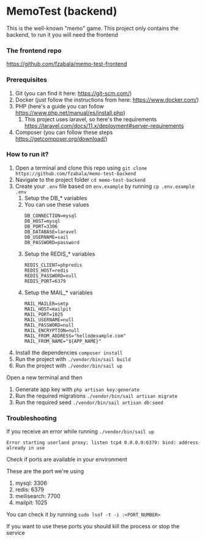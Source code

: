# MemoTest (backend)

This is the well-known "memo" game. This project only contains the backend, to run it you will need the frontend

### The frontend repo
https://github.com/fzabala/memo-test-frontend

### Prerequisites
1. Git (you can find it here: https://git-scm.com/)
2. Docker (just follow the instructions from here: https://www.docker.com/)
3. PHP (here's a guide you can follow https://www.php.net/manual/es/install.php)
   1. This project uses laravel, so here's the requirements https://laravel.com/docs/11.x/deployment#server-requirements
4. Composer (you can follow these steps https://getcomposer.org/download/)

### How to run it?
1. Open a terminal and clone this repo using `git clone https://github.com/fzabala/memo-test-backend`
1. Navigate to the project folder `cd memo-test-backend`
1. Create your `.env` file based on `env.example` by running `cp .env.example .env`
   1. Setup the DB_* variables
   1. You can use these values
        ```
        DB_CONNECTION=mysql
        DB_HOST=mysql
        DB_PORT=3306
        DB_DATABASE=laravel
        DB_USERNAME=sail
        DB_PASSWORD=password
        ```
    1. Setup the REDIS_* variables
        ```
        REDIS_CLIENT=phpredis
        REDIS_HOST=redis    
        REDIS_PASSWORD=null
        REDIS_PORT=6379
        ```
    1. Setup the MAIL_* variables
        ```
        MAIL_MAILER=smtp
        MAIL_HOST=mailpit
        MAIL_PORT=1025
        MAIL_USERNAME=null
        MAIL_PASSWORD=null
        MAIL_ENCRYPTION=null
        MAIL_FROM_ADDRESS="hello@example.com"
        MAIL_FROM_NAME="${APP_NAME}"
        ```
1. Install the dependencies `composer install`
1. Run the project with `./vendor/bin/sail build`
1. Run the project with `./vendor/bin/sail up`

Open a new terminal and then
1. Generate app key with `php artisan key:generate`
1. Run the required migrations `./vendor/bin/sail artisan migrate`
1. Run the required seed `./vendor/bin/sail artisan db:seed`

### Troubleshooting
If you receive an error while running `./vendor/bin/sail up`

`Error starting userland proxy: listen tcp4 0.0.0.0:6379: bind: address already in use`

Check if ports are available in your environment

These are the port we're using
1. mysql: 3306
1. redis: 6379
1. meilisearch: 7700
1. mailpit: 1025

You can check it by running `sudo lsof -t -i :<PORT_NUMBER>`

If you want to use these ports you should kill the process or stop the service
